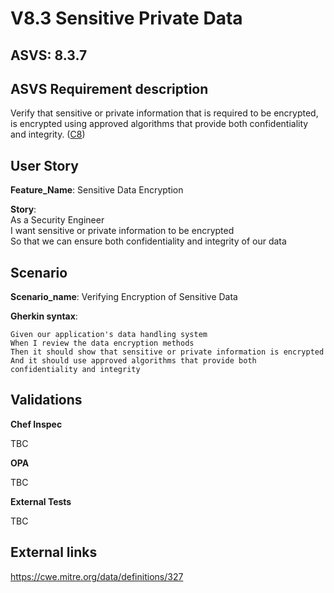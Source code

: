 # V8.3 Sensitive Private Data

## ASVS: 8.3.7

## ASVS Requirement description

Verify that sensitive or private information that is required to
be encrypted, is encrypted using approved algorithms that provide
both confidentiality and integrity.
([C8](https://owasp.org/www-project-proactive-controls/#div-numbering))

## User Story

**Feature_Name**: Sensitive Data Encryption

**Story**:\
As a Security Engineer\
I want sensitive or private information to be encrypted\
So that we can ensure both confidentiality and integrity of our data

## Scenario

**Scenario_name**: Verifying Encryption of Sensitive Data

**Gherkin syntax**:

```gherkin
Given our application's data handling system
When I review the data encryption methods
Then it should show that sensitive or private information is encrypted
And it should use approved algorithms that provide both confidentiality and integrity
```

## Validations

**Chef Inspec**

TBC

**OPA**

TBC

**External Tests**

TBC

## External links

<https://cwe.mitre.org/data/definitions/327>
